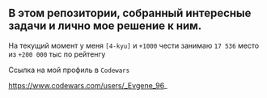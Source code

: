 <h2>В этом репозитории, собранный интересные задачи и лично мое решение к ним.</h2>

На текущий момент у меня `[4-kyu]` и `+1000` чести занимаю `17 536` место из `+200 000` тыс по рейтенгу

Ссылка на мой профиль в `Codewars`

https://www.codewars.com/users/_Evgene_96_
